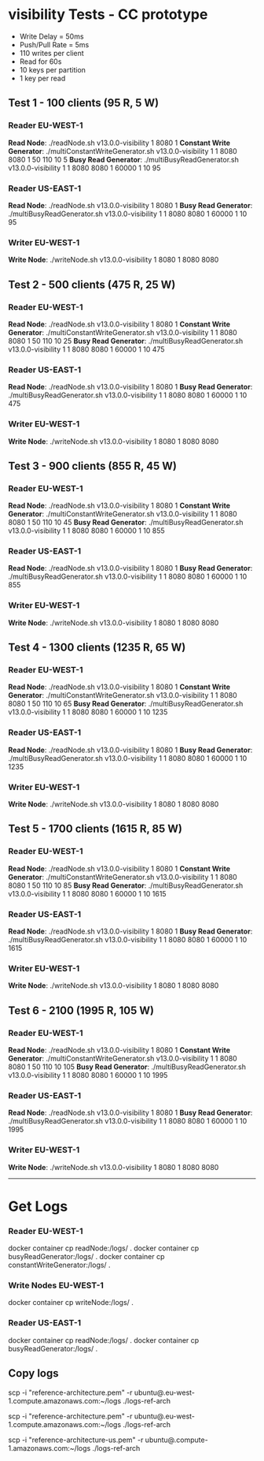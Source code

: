 # visibility Tests - CC prototype

- Write Delay = 50ms
- Push/Pull Rate = 5ms
- 110 writes per client
- Read for 60s
- 10 keys per partition
- 1 key per read

## Test 1 - 100 clients (95 R, 5 W)

### Reader EU-WEST-1
**Read Node**: ./readNode.sh v13.0.0-visibility 1 8080 1
**Constant Write Generator**: ./multiConstantWriteGenerator.sh v13.0.0-visibility 1 1 8080 <read-eu-ip> 8080 <write-ip> 1 50 110 10 5
**Busy Read Generator**: ./multiBusyReadGenerator.sh v13.0.0-visibility 1 1 8080 <read-eu-ip> 8080 <write-ip> 1 60000 1 10 95

### Reader US-EAST-1
**Read Node**: ./readNode.sh v13.0.0-visibility 1 8080 1
**Busy Read Generator**: ./multiBusyReadGenerator.sh v13.0.0-visibility 1 1 8080 <read-us-ip> 8080 <write-ip> 1 60000 1 10 95

### Writer EU-WEST-1
**Write Node**: ./writeNode.sh v13.0.0-visibility 1 8080 1 8080 <read-eu-ip> 8080 <read-us-ip> 

## Test 2 -  500 clients (475 R, 25 W)

### Reader EU-WEST-1
**Read Node**: ./readNode.sh v13.0.0-visibility 1 8080 1
**Constant Write Generator**: ./multiConstantWriteGenerator.sh v13.0.0-visibility 1 1 8080 <read-eu-ip> 8080 <write-ip> 1 50 110 10 25
**Busy Read Generator**: ./multiBusyReadGenerator.sh v13.0.0-visibility 1 1 8080 <read-eu-ip> 8080 <write-ip> 1 60000 1 10 475

### Reader US-EAST-1
**Read Node**: ./readNode.sh v13.0.0-visibility 1 8080 1
**Busy Read Generator**: ./multiBusyReadGenerator.sh v13.0.0-visibility 1 1 8080 <read-us-ip> 8080 <write-ip> 1 60000 1 10 475

### Writer EU-WEST-1
**Write Node**: ./writeNode.sh v13.0.0-visibility 1 8080 1 8080 <read-eu-ip> 8080 <read-us-ip> 

## Test 3 - 900 clients (855 R, 45 W)

### Reader EU-WEST-1
**Read Node**: ./readNode.sh v13.0.0-visibility 1 8080 1
**Constant Write Generator**: ./multiConstantWriteGenerator.sh v13.0.0-visibility 1 1 8080 <read-eu-ip> 8080 <write-ip> 1 50 110 10 45
**Busy Read Generator**: ./multiBusyReadGenerator.sh v13.0.0-visibility 1 1 8080 <read-eu-ip> 8080 <write-ip> 1 60000 1 10 855

### Reader US-EAST-1
**Read Node**: ./readNode.sh v13.0.0-visibility 1 8080 1
**Busy Read Generator**: ./multiBusyReadGenerator.sh v13.0.0-visibility 1 1 8080 <read-us-ip> 8080 <write-ip> 1 60000 1 10 855

### Writer EU-WEST-1
**Write Node**: ./writeNode.sh v13.0.0-visibility 1 8080 1 8080 <read-eu-ip> 8080 <read-us-ip> 

## Test 4 - 1300 clients (1235 R, 65 W)

### Reader EU-WEST-1
**Read Node**: ./readNode.sh v13.0.0-visibility 1 8080 1
**Constant Write Generator**: ./multiConstantWriteGenerator.sh v13.0.0-visibility 1 1 8080 <read-eu-ip> 8080 <write-ip> 1 50 110 10 65
**Busy Read Generator**: ./multiBusyReadGenerator.sh v13.0.0-visibility 1 1 8080 <read-eu-ip> 8080 <write-ip> 1 60000 1 10 1235

### Reader US-EAST-1
**Read Node**: ./readNode.sh v13.0.0-visibility 1 8080 1
**Busy Read Generator**: ./multiBusyReadGenerator.sh v13.0.0-visibility 1 1 8080 <read-us-ip> 8080 <write-ip> 1 60000 1 10 1235

### Writer EU-WEST-1
**Write Node**: ./writeNode.sh v13.0.0-visibility 1 8080 1 8080 <read-eu-ip> 8080 <read-us-ip> 

## Test 5 - 1700 clients (1615 R, 85 W)

### Reader EU-WEST-1
**Read Node**: ./readNode.sh v13.0.0-visibility 1 8080 1
**Constant Write Generator**: ./multiConstantWriteGenerator.sh v13.0.0-visibility 1 1 8080 <read-eu-ip> 8080 <write-ip> 1 50 110 10 85
**Busy Read Generator**: ./multiBusyReadGenerator.sh v13.0.0-visibility 1 1 8080 <read-eu-ip> 8080 <write-ip> 1 60000 1 10 1615

### Reader US-EAST-1
**Read Node**: ./readNode.sh v13.0.0-visibility 1 8080 1
**Busy Read Generator**: ./multiBusyReadGenerator.sh v13.0.0-visibility 1 1 8080 <read-us-ip> 8080 <write-ip> 1 60000 1 10 1615

### Writer EU-WEST-1
**Write Node**: ./writeNode.sh v13.0.0-visibility 1 8080 1 8080 <read-eu-ip> 8080 <read-us-ip> 

## Test 6 - 2100 (1995 R, 105 W)

### Reader EU-WEST-1
**Read Node**: ./readNode.sh v13.0.0-visibility 1 8080 1
**Constant Write Generator**: ./multiConstantWriteGenerator.sh v13.0.0-visibility 1 1 8080 <read-eu-ip> 8080 <write-ip> 1 50 110 10 105
**Busy Read Generator**: ./multiBusyReadGenerator.sh v13.0.0-visibility 1 1 8080 <read-eu-ip> 8080 <write-ip> 1 60000 1 10 1995

### Reader US-EAST-1
**Read Node**: ./readNode.sh v13.0.0-visibility 1 8080 1
**Busy Read Generator**: ./multiBusyReadGenerator.sh v13.0.0-visibility 1 1 8080 <read-us-ip> 8080 <write-ip> 1 60000 1 10 1995

### Writer EU-WEST-1
**Write Node**: ./writeNode.sh v13.0.0-visibility 1 8080 1 8080 <read-eu-ip> 8080 <read-us-ip> 

---
# Get Logs
### Reader EU-WEST-1
docker container cp readNode:/logs/ .
docker container cp busyReadGenerator:/logs/ .
docker container cp constantWriteGenerator:/logs/ .

### Write Nodes EU-WEST-1
docker container cp writeNode:/logs/ .

### Reader US-EAST-1
docker container cp readNode:/logs/ .
docker container cp busyReadGenerator:/logs/ .

## Copy logs

scp -i "reference-architecture.pem" -r ubuntu@<read-eu-DNS>.eu-west-1.compute.amazonaws.com:~/logs ./logs-ref-arch

scp -i "reference-architecture.pem" -r ubuntu@<write-DNS>.eu-west-1.compute.amazonaws.com:~/logs ./logs-ref-arch

scp -i "reference-architecture-us.pem" -r ubuntu@<read-us-DNS>.compute-1.amazonaws.com:~/logs ./logs-ref-arch